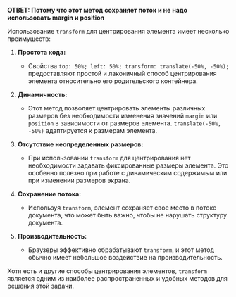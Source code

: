 **ОТВЕТ: Потому что этот метод сохраняет поток и не надо использовать margin и position**

Использование `transform` для центрирования элемента имеет несколько преимуществ:

1. **Простота кода:**
   - Свойства `top: 50%; left: 50%; transform: translate(-50%, -50%);` предоставляют простой и лаконичный способ центрирования элемента относительно его родительского контейнера.

2. **Динамичность:**
   - Этот метод позволяет центрировать элементы различных размеров без необходимости изменения значений `margin` или `position` в зависимости от размеров элемента. `translate(-50%, -50%)` адаптируется к размерам элемента.

3. **Отсутствие неопределенных размеров:**
   - При использовании `transform` для центрирования нет необходимости задавать фиксированные размеры элемента. Это особенно полезно при работе с динамическим содержимым или при изменении размеров экрана.

4. **Сохранение потока:**
   - Используя `transform`, элемент сохраняет свое место в потоке документа, что может быть важно, чтобы не нарушать структуру документа.

5. **Производительность:**
   - Браузеры эффективно обрабатывают `transform`, и этот метод обычно имеет небольшое воздействие на производительность.

Хотя есть и другие способы центрирования элементов, `transform` является одним из наиболее распространенных и удобных методов для решения этой задачи.